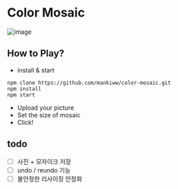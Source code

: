 # Color Mosaic

![image](https://user-images.githubusercontent.com/72963478/147876670-348004af-64f6-487a-a4b2-165b9f58ca1c.png)

How to Play?
---------------------------------------------------------
- install & start
```
npm clone https://github.com/mankiww/color-mosaic.git
npm install
npm start
```

- Upload your picture
- Set the size of mosaic
- Click!

todo
---------------------------------------------------------
- [ ] 사진 + 모자이크 저장
- [ ] undo / reundo 기능
- [ ] 불안정한 리사이징 안정화
